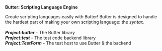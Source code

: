 **Butter: Scripting Language Engine**

Create scripting languages easily with Butter!
Butter is designed to handle the hardest part of making your own scripting language: the *syntax*.
<br>
<br>
***Project:butter*** - The Butter library<br>
***Project:test*** - The test code backend library<br>
***Project:TestForm*** - The test host to use Butter & the backend<br>
